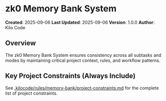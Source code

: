 # zk0 Memory Bank System

**Created**: 2025-09-06
**Last Updated**: 2025-09-06
**Version**: 1.0.0
**Author**: Kilo Code

## Overview

The zk0 Memory Bank System ensures consistency across all subtasks and modes by maintaining critical project context, rules, and workflow patterns.

## Key Project Constraints (Always Include)

See [.kilocode/rules/memory-bank/project-constraints.md](.kilocode/rules/memory-bank/project-constraints.md) for the complete list of project constraints.